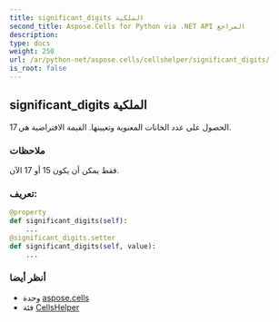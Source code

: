 ```yaml
---
title: significant_digits الملكية
second_title: Aspose.Cells for Python via .NET API المراجع
description:
type: docs
weight: 250
url: /ar/python-net/aspose.cells/cellshelper/significant_digits/
is_root: false
---
```

##  significant_digits الملكية

الحصول على عدد الخانات المعنوية وتعيينها.
القيمة الافتراضية هي 17.

###  ملاحظات

فقط يمكن أن يكون 15 أو 17 الآن.
###  تعريف:
```python
@property
def significant_digits(self):
    ...
@significant_digits.setter
def significant_digits(self, value):
    ...
```

###  أنظر أيضا
* وحدة [aspose.cells](../../)
* فئة [CellsHelper](/cells/ar/python-net/aspose.cells/cellshelper)
